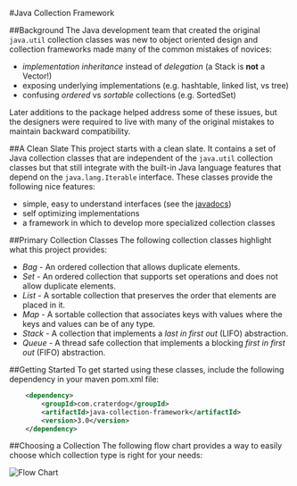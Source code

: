 #Java Collection Framework

##Background
The Java development team that created the original `java.util` collection classes was new to object
oriented design and collection frameworks made many of the common mistakes of novices:
 * *implementation inheritance* instead of *delegation* (a Stack is **not** a Vector!)
 * exposing underlying implementations (e.g. hashtable, linked list, vs tree)
 * confusing *ordered* vs *sortable* collections (e.g. SortedSet)

Later additions to the package helped address some of these issues, but the designers were required
to live with many of the original mistakes to maintain backward compatibility.

##A Clean Slate
This project starts with a clean slate. It contains a set of Java collection classes that are independent
of the `java.util` collection classes but that still integrate with the built-in Java language features
that depend on the `java.lang.Iterable` interface. These classes provide the following nice features:
 * simple, easy to understand interfaces (see the [javadocs](http://craterdog.github.io/java-collection-framework/3.0/index.html))
 * self optimizing implementations
 * a framework in which to develop more specialized collection classes

##Primary Collection Classes
The following collection classes highlight what this project provides:
 * *Bag* - An ordered collection that allows duplicate elements.
 * *Set* - An ordered collection that supports set operations and does not allow duplicate elements.
 * *List* - A sortable collection that preserves the order that elements are placed in it.
 * *Map* - A sortable collection that associates keys with values where the keys and values can be of
any type.
 * *Stack* - A collection that implements a *last in first out* (LIFO) abstraction.
 * *Queue* - A thread safe collection that implements a blocking *first in first out* (FIFO) abstraction.

##Getting Started
To get started using these classes, include the following dependency in your maven pom.xml file:

```xml
    <dependency>
        <groupId>com.craterdog</groupId>
        <artifactId>java-collection-framework</artifactId>
        <version>3.0</version>
    </dependency>
```

##Choosing a Collection
The following flow chart provides a way to easily choose which collection type is right for your
needs:

![Flow Chart](https://github.com/craterdog/java-collection-framework/blob/master/docs/images/FlowChart.png)
